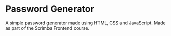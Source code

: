 # Password Generator
A simple password generator made using HTML, CSS and JavaScript. Made as
part of the Scrimba Frontend course.

